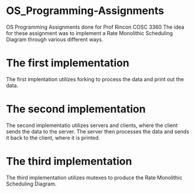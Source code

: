 # OS_Programming-Assignments
OS Programming Assignments done for Prof Rincon COSC 3360
The idea for these assignment was to implement a Rate Monolithic Scheduling Diagram through various different ways. 
# The first implementation 
The first implentation utilizes forking to process the data and print out the data.
# The second implementation 
The second implementatio utilizes servers and clients, where the client sends the data to the server. The server then processes the data and sends it back to the client, where it is printed. 
# The third implementation 
The third implementation utilizes mutexes to produce the Rate Monolithic Scheduling Diagram.
